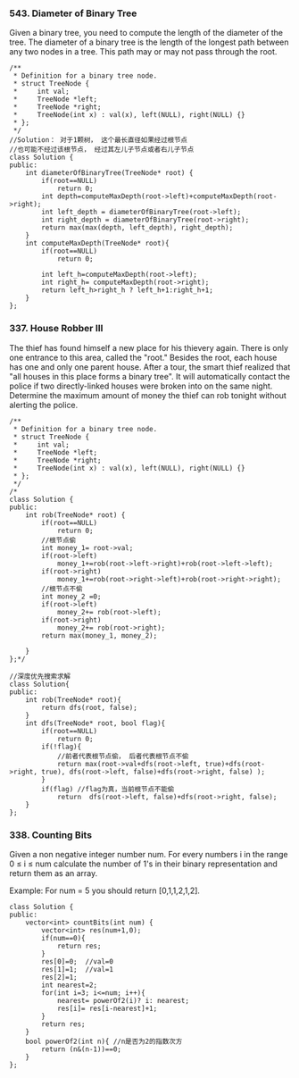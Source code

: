 ### 543. Diameter of Binary Tree
Given a binary tree, you need to compute the length of the diameter of the tree. The diameter of a binary tree is the length of the longest path between any two nodes in a tree. 
This path may or may not pass through the root. 
```
/**
 * Definition for a binary tree node.
 * struct TreeNode {
 *     int val;
 *     TreeNode *left;
 *     TreeNode *right;
 *     TreeNode(int x) : val(x), left(NULL), right(NULL) {}
 * };
 */
//Solution： 对于1颗树， 这个最长直径如果经过根节点
//也可能不经过该根节点， 经过其左儿子节点或者右儿子节点
class Solution {
public:
    int diameterOfBinaryTree(TreeNode* root) {
        if(root==NULL)
            return 0;
        int depth=computeMaxDepth(root->left)+computeMaxDepth(root->right);
        int left_depth = diameterOfBinaryTree(root->left);
        int right_depth = diameterOfBinaryTree(root->right);
        return max(max(depth, left_depth), right_depth);
    }
    int computeMaxDepth(TreeNode* root){
        if(root==NULL)
            return 0;
        
        int left_h=computeMaxDepth(root->left);
        int right_h= computeMaxDepth(root->right);
        return left_h>right_h ? left_h+1:right_h+1;
    }
};
```
### 337. House Robber III

 The thief has found himself a new place for his thievery again. There is only one entrance to this area, 
 called the "root." Besides the root, each house has one and only one parent house. After a tour, the smart
 thief realized that "all houses in this place forms a binary tree". It will automatically contact the police 
 if two directly-linked houses were broken into on the same night.
Determine the maximum amount of money the thief can rob tonight without alerting the police.

```
/**
 * Definition for a binary tree node.
 * struct TreeNode {
 *     int val;
 *     TreeNode *left;
 *     TreeNode *right;
 *     TreeNode(int x) : val(x), left(NULL), right(NULL) {}
 * };
 */
/*
class Solution {
public:
    int rob(TreeNode* root) {
        if(root==NULL)
            return 0;
        //根节点偷
        int money_1= root->val;
        if(root->left)
            money_1+=rob(root->left->right)+rob(root->left->left);
        if(root->right)
            money_1+=rob(root->right->left)+rob(root->right->right);
        //根节点不偷
        int money_2 =0;
        if(root->left)
            money_2+= rob(root->left);
        if(root->right)
            money_2+= rob(root->right);
        return max(money_1, money_2);
        
    }
};*/

//深度优先搜索求解
class Solution{
public:
    int rob(TreeNode* root){
        return dfs(root, false);
    }
    int dfs(TreeNode* root, bool flag){
        if(root==NULL)
            return 0;
        if(!flag){
            //前者代表根节点偷， 后者代表根节点不偷
            return max(root->val+dfs(root->left, true)+dfs(root->right, true), dfs(root->left, false)+dfs(root->right, false) );
        }
        if(flag) //flag为真，当前根节点不能偷
            return  dfs(root->left, false)+dfs(root->right, false);
    }
};
```

### 338. Counting Bits
Given a non negative integer number num. For every numbers i in the range 0 ≤ i ≤ num calculate the number of 1's in their binary representation and return them as an array.

Example:
For num = 5 you should return [0,1,1,2,1,2]. 
```
class Solution {
public:
    vector<int> countBits(int num) {
        vector<int> res(num+1,0);
        if(num==0){
            return res;
        }
        res[0]=0;  //val=0
        res[1]=1;  //val=1
        res[2]=1;
        int nearest=2;
        for(int i=3; i<=num; i++){
            nearest= powerOf2(i)? i: nearest;
            res[i]= res[i-nearest]+1;
        }
        return res;
    }
    bool powerOf2(int n){ //n是否为2的指数次方
        return (n&(n-1))==0;
    }
};
```
